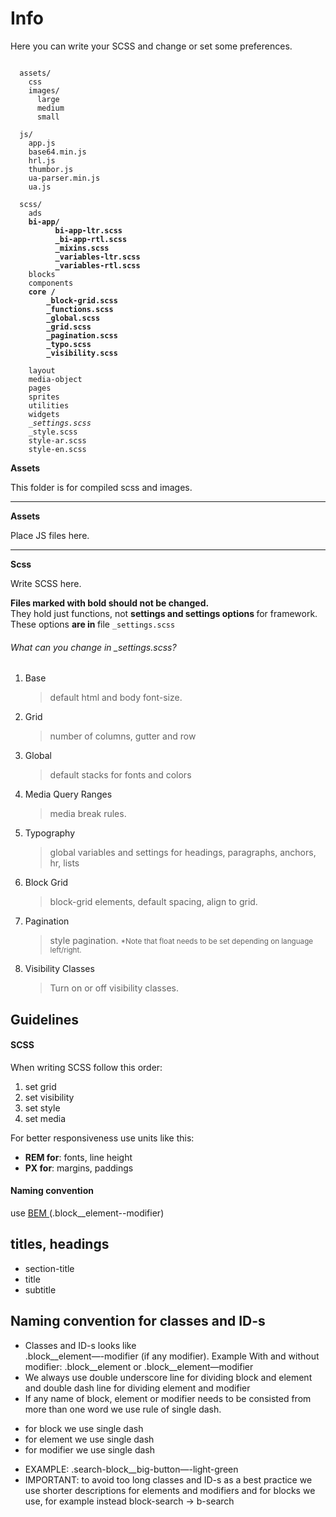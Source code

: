 Info
==========

Here you can write your SCSS and change or set some preferences.

<pre><code>
  assets/
    css
    images/
      large
      medium
      small

  js/
    app.js
    base64.min.js
    hrl.js
    thumbor.js
    ua-parser.min.js
    ua.js

  scss/
    ads
    <strong>bi-app/
          bi-app-ltr.scss
          _bi-app-rtl.scss
          _mixins.scss
          _variables-ltr.scss
          _variables-rtl.scss</strong>
    blocks
    components
    <strong>core /
        _block-grid.scss
        _functions.scss
        _global.scss
        _grid.scss
        _pagination.scss
        _typo.scss
        _visibility.scss
    </strong>
    layout
    media-object
    pages
    sprites
    utilities
    widgets
    <em>_settings.scss</em>
    _style.scss
    style-ar.scss
    style-en.scss
</code></pre>

<p><strong>Assets</strong></p>
This folder is for compiled scss and images. 

<hr>

<p><strong>Assets</strong></p>
Place JS files here. 

<hr>

<p><strong>Scss</strong></p>
Write SCSS here. 

<p><strong>Files marked with bold should not be changed. </strong><br>
  They hold just functions,  not <strong>settings and settings options </strong> for framework. <br>
  These options <strong>are in </strong> file <code>_settings.scss</code></p>

<h6>What can you change in  _settings.scss?</h6>

  <ol><li>Base <br>
  <blockquote>default html and body font-size. </blockquote>
  </li>
<li>Grid <br>
<blockquote>number of columns, gutter and row<blockquote></li>
 <li>Global<br>
  <blockquote>
    default stacks for fonts and colors 
</blockquote>
  </li>
<li>Media Query Ranges<br>
<blockquote>
media break rules.
</blockquote>
</li>
 <li>Typography
<blockquote>
global variables and settings for headings, paragraphs, anchors, hr, lists
</blockquote>
 </li>
 <li>Block Grid<br>
<blockquote>
block-grid elements, default spacing, align to grid.
</blockquote>
 </li>
<li>Pagination<br>
<blockquote>
  style pagination. <small>*Note that float needs to be set depending on language left/right.</small>
<blockquote>
</li>
<li> Visibility Classes<br>
<blockquote>
  Turn on or off visibility classes.
</blockquote>
</li>
</ol>

<h2>Guidelines</h2>

<h4>SCSS</h4>
When writing SCSS follow this order:
<ol>
<li>set grid</li>
<li>set visibility</li>
<li>set style</li>
<li>set media </li>
</ol>

For better responsiveness use units like this:
- <strong>REM for</strong>: fonts, line height
- <strong>PX for</strong>: margins, paddings

<h4>Naming convention</h4>
use <a href="http://csswizardry.com/2013/01/mindbemding-getting-your-head-round-bem-syntax/" target="_blank">BEM </a> (.block__element--modifier)

## titles, headings
* section-title
* title
* subtitle



## Naming convention for classes and ID-s

* Classes and ID-s looks like  
.block__element—-modifier (if any modifier). Example With and without modifier:  .block__element or .block__element—modifier
* We always use double underscore line for dividing block and element  and double dash line for dividing element and modifier
* If any name of block, element or modifier needs to be consisted from more than one word we use rule of single dash.
- for block we use single dash
- for element we use single dash
- for modifier we use single dash
* EXAMPLE: .search-block__big-button—-light-green
* IMPORTANT: to avoid too long classes and ID-s as a best practice we use shorter descriptions for elements and modifiers and for blocks we use, for example instead block-search -> b-search